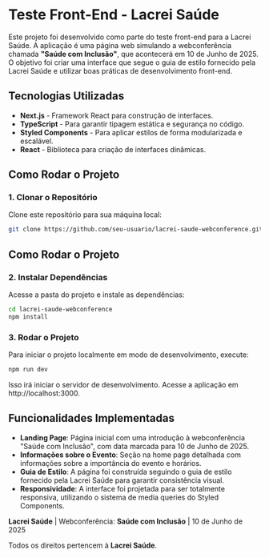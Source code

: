 # Teste Front-End - Lacrei Saúde

Este projeto foi desenvolvido como parte do teste front-end para a Lacrei Saúde. A aplicação é uma página web simulando a webconferência chamada **"Saúde com Inclusão"**, que acontecerá em 10 de Junho de 2025. O objetivo foi criar uma interface que segue o guia de estilo fornecido pela Lacrei Saúde e utilizar boas práticas de desenvolvimento front-end.

## Tecnologias Utilizadas

- **Next.js** - Framework React para construção de interfaces.
- **TypeScript** - Para garantir tipagem estática e segurança no código.
- **Styled Components** - Para aplicar estilos de forma modularizada e escalável.
- **React** - Biblioteca para criação de interfaces dinâmicas.

## Como Rodar o Projeto

### 1. Clonar o Repositório

Clone este repositório para sua máquina local:

```bash
git clone https://github.com/seu-usuario/lacrei-saude-webconference.git
```
## Como Rodar o Projeto

### 2. Instalar Dependências

Acesse a pasta do projeto e instale as dependências:

```bash
cd lacrei-saude-webconference
npm install
```
### 3. Rodar o Projeto

Para iniciar o projeto localmente em modo de desenvolvimento, execute:

```bash
npm run dev
```

Isso irá iniciar o servidor de desenvolvimento. Acesse a aplicação em http://localhost:3000.

## Funcionalidades Implementadas

- **Landing Page**: Página inicial com uma introdução à webconferência "Saúde com Inclusão", com data marcada para 10 de Junho de 2025.
- **Informações sobre o Evento**: Seção na home page detalhada com informações sobre a importância do evento e horários.
- **Guia de Estilo**: A página foi construída seguindo o guia de estilo fornecido pela Lacrei Saúde para garantir consistência visual.
- **Responsividade**: A interface foi projetada para ser totalmente responsiva, utilizando o sistema de media queries do Styled Components.


**Lacrei Saúde** | Webconferência: **Saúde com Inclusão** | 10 de Junho de 2025

Todos os direitos pertencem à **Lacrei Saúde**.
  
